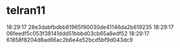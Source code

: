 # telran11
18:29:17
28e3dabfbdbb61965f90030de41146da2b619235
18:29:17
06feedf5c053f38141ddd51bbbd03cb65a8edf52
18:29:17
61858f8204d8ad66ac2b6e4e52bcd5bf9d043dc9
